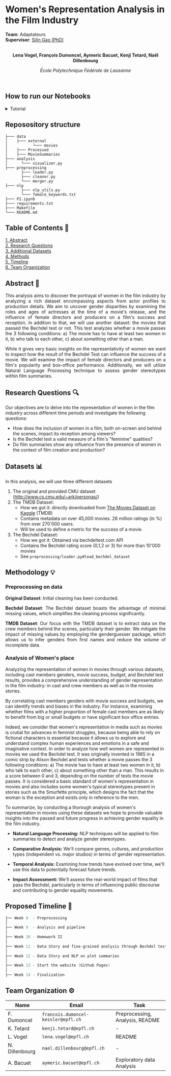 # Women's Representation Analysis in the Film Industry

<div>
  <div><b>Team</b>: Adaptateurs</div>
  <div><b>Supervisor</b>: <a href="https://people.epfl.ch/silin.gao?lang=en"> Silin Gao (PhD) </a> </div>
</div>

<span align="center">

<br>

**Lena Vogel,  François Dumoncel,  Aymeric Bacuet,  Kenji Tetard,  Naël Dillenbourg**

*École Polytechnique Fédérale de Lausanne*

<br> 

</span>


## How to run our Notebooks  
<details>
<summary> Tutorial </summary> 

Install necessary package using 

```console
$ pip install -r requirements.txt
```

Decompress data just after cloning this repo
1. CMU original dataset 
```console
$ cd data/ && tar -xvzf *.tar.gz
```

1. TMDB 
```console
$ cd external && unzip movies.zip && mv "Movies Dataset" Movies
```

Or simply decompress archive from file system. You can also directly use the pre-processed pickle file in `data/Processed`
</details>



## Reposository structure

```
├─── data
│    ├─── external
│           └─── movies 
│    ├─── Processed
│    ├─── MovieSummaries
├─── analysis 
│      └─── visualizer.py
├─── preprocessing
       ├─── loader.py
       ├─── cleaner.py
       └─── merger.py
├─── nlp  
       ├─── nlp_utils.py
       └─── female_keywords.txt
├─── P2.ipynb
├─── requirements.txt
├─── Makefile
└─── README.md
```


## Table of Contents 📕

<p>
  <a href="#abstract-"> 1. Abstract</a> 
  <br>
  <a href="#research-questions-">2. Research Questions</a> 
  <br>
  <a href="#datasets-">3. Additional Datasets</a> 
  <br>
  <a href="#methods-">4. Methods</a> 
  <br>
  <a href="#proposed-timeline-">5. Timeline</a> 
  <br>
  <a href="#team-organization-">6. Team Organization</a>
</p>





## Abstract 📌

<span align="justify">

This analysis aims to discover the portrayal of women in the film industry by analyzing a rich dataset encompassing aspects from actor profiles to production details. We aim to uncover gender disparities by examining the roles and ages of actresses at the time of a movie's release, and the influence of female directors and producers on a film's success and reception. In addition to that, we will use another dataset: the movies that passed the Bechdel test or not. This test analyzes whether a movie passes the 3 following conditions: 
a) The movie has to have at least two women in it, b) who talk to each other, c) about something other than a man.

While it gives very basic insights on the representativity of women we want to inspect how the result of the Bechdel Test can influence the success of a movie. We will examine the impact of female directors and producers on a film's popularity and box-office performance. Additionally, we will utilize Natural Language Processing technique to assess gender stereotypes within film summaries.

</span>

## Research Questions 🔍

Our objectives are to delve into the representation of women in the film industry across different time periods and investigate the following questions:

- How does the inclusion of women in a film, both on-screen and behind the scenes, impact its reception among viewers?
- Is the Bechdel test a valid measure of a film's "feminine" qualities?
- Do film summaries show any influence from the presence of women in the context of film creation and production?

## Datasets 📊

In this analysis, we will use three different datasets

1. The original and provided CMU dataset (http://www.cs.cmu.edu/~ark/personas/)
2. The TMDB Dataset:
    - How we got it: directly downloaded from [The Movies Dataset on Kaggle](https://www.kaggle.com/datasets/rounakbanik/the-movies-dataset) (TMDB)
    - Contains metadata on over 45,000 movies. 26 million ratings (in %) from over 270'000 users.
    - Will be used to define a metric for the success of a movie.
3. The Bechdel Dataset:
    - How we got it: Obtained via bechdeltest.com API
    - Contains the Bechdel rating score (0,1,2 or 3) for more than 10'000 movies
    - See `preprocessing/loader.py#load_bechdel_dataset`

## Methodology 💡

### Preprocessing on data 

<span align="justify">

**Original Dataset**: Initial cleaning has been conducted.

**Bechdel Dataset**: The Bechdel dataset boasts the advantage of minimal missing values, which simplifies the cleaning process significantly.

**TMDB Dataset**: Our focus with the TMDB dataset is to extract data on the crew members behind the scenes, particularly their gender. We mitigate the impact of missing values by employing the genderguesser package, which allows us to infer genders from first names and reduce the volume of incomplete data.

</span>

### Analysis of Women's place
Analyzing the representation of women in movies through various datasets, including cast members genders, movie success, budget, and Bechdel test results, provides a comprehensive understanding of gender representation in the film industry: in cast and crew members as well as in the movies stories.

By correlating cast members genders with movie success and budgets, we can identify trends and biases in the industry. For instance, examining whether films with a higher proportion of female cast members are as likely to benefit from big or small budgets or have significant box office entries.

Indeed, we consider that women's representation in media such as movies is crutial for advances in feminist struggles, because being able to rely on fictional characters is essential because it allows us to explore and understand complex human experiences and emotions in a safe and imaginative context. 
In order to analyze how well women are represented in movies we used the Bechdel test. It was originally invented in 1985 in a comic strip by Alison Bechdel and tests whether a movie passes the 3 following conditions: 
a) The movie has to have at least two women in it, b) who talk to each other, c) about something other than a man. This results in a score between 0 and 3, depending on the number of tests the movie passes.
It is considered a basic standard of women's representation in movies and also includes some women's typical stereotypes present in stories such as the Smurfette principle, which designs the fact that the woman is the exception and exists only in reference to the men.

To summarize, by conducting a thorough analysis of women's representation in movies using these datasets we hope to provide valuable insights into the passed and future progress in achieving gender equality in the film industry.

- **Natural Language Processing:** NLP techniques will be applied to film summaries to detect and analyze gender stereotypes.

- **Comparative Analysis:** We'll compare genres, cultures, and production types (independent vs. major studios) in terms of gender representation.

- **Temporal Analysis:** Examining how trends have evolved over time, we'll use this data to potentially forecast future trends.

- **Impact Assessment:** We'll assess the real-world impact of films that pass the Bechdel, particularly in terms of influencing public discourse and contributing to gender equality movements.

## Proposed Timeline 📆

```C
├── Week 8  - Preprocessing
│  
├── Week 9  - Analysis and pipeline
│  
├── Week 10 - Homework II
│  
├── Week 11 - Data Story and fine-grained analysis through Bechdel test and cie
│  
├── Week 12 - Data Story and NLP on plot summaries 
│    
├── Week 13 - Start the website (Github Pages)
│  
├── Week 14 - Finalization
```

## Team Organization ⚙️


| Name            | Email                                | Task                     |
|-----------------|--------------------------------------|--------------------------|
| F. Dumoncel     | `francois.dumoncel-kessler@epfl.ch`  | Preprocessing, Analysis,  README |
| K. Tetard       | `kenji.tetard@epfl.ch`               | -   |
| L. Vogel        | `lena.vogel@epfl.ch`                 | README               |
| N. Dillenbourg  | `nael.dillenbourg@epfl.ch`           | -   |
| A. Bacuet       | `aymeric.bacuet@epfl.ch`             | Exploratory data Analysis   |
